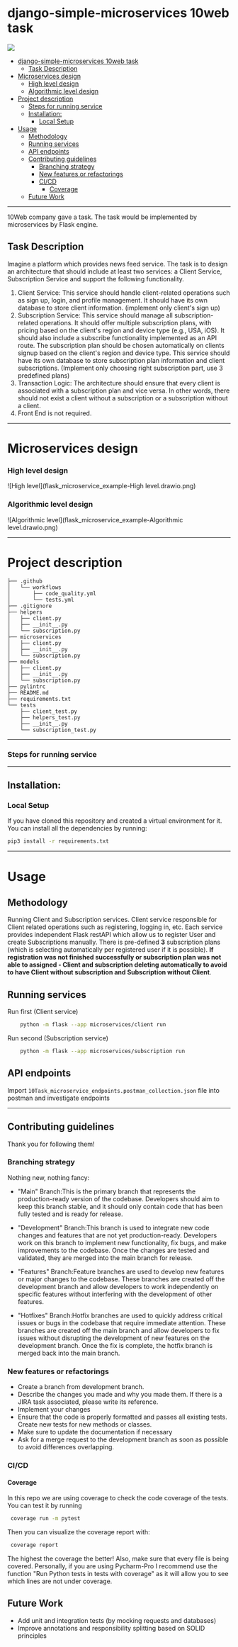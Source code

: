 # django-simple-microservices 10web task
![](https://img.shields.io/badge/Python-3.9-green?style=flat-square)
<!-- TOC -->
* [django-simple-microservices 10web task](#django-simple-microservices-10web-task)
  * [Task Description](#task-description)
* [Microservices design](#microservices-design)
    * [High level design](#high-level-design)
    * [Algorithmic level design](#algorithmic-level-design)
* [Project description](#project-description)
    * [Steps for running service](#steps-for-running-service)
  * [Installation:](#installation)
    * [Local Setup](#local-setup)
* [Usage](#usage)
  * [Methodology](#methodology)
  * [Running services](#running-services)
  * [API endpoints](#api-endpoints)
  * [Contributing guidelines](#contributing-guidelines)
    * [Branching strategy](#branching-strategy)
    * [New features or refactorings](#new-features-or-refactorings)
    * [CI/CD](#cicd)
      * [Coverage](#coverage)
  * [Future Work](#future-work)
<!-- TOC -->
***
10Web company gave a task. The task would be implemented by microservices by Flask engine.
## Task Description

Imagine a platform which provides news feed service. The task is to design an architecture that
should include at least two services: a Client Service, Subscription Service and support the
following functionality.
1. Client Service: This service should handle client-related operations such as sign up,
login, and profile management. It should have its own database to store client
information. (implement only client's sign up)
2. Subscription Service: This service should manage all subscription-related operations. It
should offer multiple subscription plans, with pricing based on the client's region and
device type (e.g., USA, iOS). It should also include a subscribe functionality
implemented as an API route. The subscription plan should be chosen automatically on
clients signup based on the client's region and device type. This service should have its
own database to store subscription plan information and client subscriptions. (Implement
only choosing right subscription part, use 3 predefined plans)
3. Transaction Logic: The architecture should ensure that every client is associated with a
subscription plan and vice versa. In other words, there should not exist a client without a
subscription or a subscription without a client.
4. Front End is not required.
***

# Microservices design
### High level design
![High level](flask_microservice_example-High level.drawio.png)
### Algorithmic level design
![Algorithmic level](flask_microservice_example-Algorithmic level.drawio.png)
***

# Project description
```
├── .github
│   └── workflows
│       ├── code_quality.yml
│       └── tests.yml
├── .gitignore
├── helpers
│   ├── client.py
│   ├── __init__.py
│   └── subscription.py
├── microservices
│   ├── client.py
│   ├── __init__.py
│   └── subscription.py
├── models
│   ├── client.py
│   ├── __init__.py
│   └── subscription.py
├── pylintrc
├── README.md
├── requirements.txt
└── tests
    ├── client_test.py
    ├── helpers_test.py
    ├── __init__.py
    └── subscription_test.py
```
***
### Steps for running service

***
## Installation:
### Local Setup
If you have cloned this repository and created a virtual environment for it. You can install all the dependencies by running:
``` bash
pip3 install -r requirements.txt
```

***
# Usage
## Methodology
Running Client and Subscription services. Client service responsible for Client related operations such as registering, 
logging in, etc. Each service provides independent Flask restAPI which allow us to register User and create Subscriptions
manually. There is pre-defined **3** subscription plans (which is selecting automatically per registered user if it is possible).
**If registration was not finished successfully or subscription plan was not able to assigned - Client and subscription deleting
automatically to avoid to have Client without subscription and Subscription without Client**.

## Running services
Run first (Client service)
```bash
    python -m flask --app microservices/client run
```
Run second (Subscription service)
```bash
    python -m flask --app microservices/subscription run
```
## API endpoints
Import ```10Task_microservice_endpoints.postman_collection.json``` file into postman and investigate endpoints

***
## Contributing guidelines
Thank you for following them!

### Branching strategy
Nothing new, nothing fancy:
* "Main" Branch:This is the primary branch that represents the production-ready version of the codebase. Developers 
should aim to keep this branch stable, and it should only contain code that has been fully tested and is ready
for release.

* "Development" Branch:This branch is used to integrate new code changes and features that are not yet production-ready.
Developers work on this branch to implement new functionality, fix bugs, and make improvements to the codebase. 
Once the changes are tested and validated, they are merged into the main branch for release.

* "Features" Branch:Feature branches are used to develop new features or major changes to the codebase. These 
branches are created off the development branch and allow developers to work independently on specific features 
without interfering with the development of other features.

* "Hotfixes" Branch:Hotfix branches are used to quickly address critical issues or bugs in the codebase that require
immediate attention. These branches are created off the main branch and allow developers to fix issues without
disrupting the development of new features on the development branch. Once the fix is complete, the hotfix branch is
merged back into the main branch.

### New features or refactorings
- Create a branch from development branch.
- Describe the changes you made and why you made them. If there is a JIRA task associated, please  write its reference.
- Implement your changes
- Ensure that the code is properly formatted and passes all existing tests. Create new tests for new methods or classes.
- Make sure to update the documentation if necessary
- Ask for a merge request to the development branch as soon as possible to avoid differences overlapping.

### CI/CD
#### Coverage
In this repo we are using coverage to check the code coverage of the tests. You can test it by running
``` bash
 coverage run -m pytest 
```
Then you can visualize the coverage report with:
``` bash
 coverage report
```
The highest the coverage the better! Also, make sure that every file is being covered.
Personally, if you are using Pycharm-Pro I recommend use the function "Run Python tests in tests with coverage" as it 
will allow you to see which lines are not under coverage.

## Future Work
- Add unit and integration tests (by mocking requests and databases)
- Improve annotations and responsibility splitting based on SOLID principles